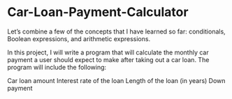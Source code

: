 # Car-Loan-Payment-Calculator

Let’s combine a few of the concepts that I have learned so far: conditionals, Boolean expressions, and arithmetic expressions.

In this project, I will write a program that will calculate the monthly car payment a user should expect to make after taking out a car loan. The program will include the following:

Car loan amount
Interest rate of the loan
Length of the loan (in years)
Down payment
